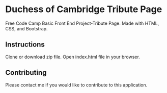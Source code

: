 # Duchess of Cambridge Tribute Page
Free Code Camp Basic Front End Project-Tribute Page. Made with HTML, CSS, and Bootstrap.

## Instructions
Clone or download zip file. Open index.html file in your browser.

## Contributing
Please contact me if you would like to contribute to this application.
